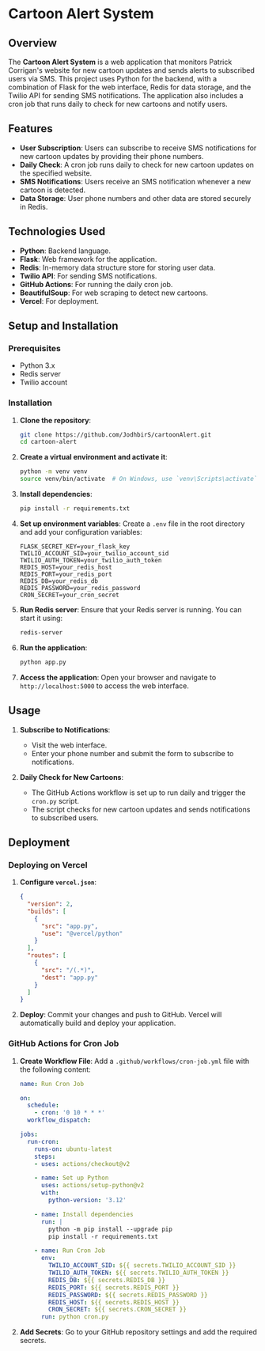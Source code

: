 # Cartoon Alert System

## Overview

The **Cartoon Alert System** is a web application that monitors Patrick Corrigan's website for new cartoon updates and sends alerts to subscribed users via SMS. This project uses Python for the backend, with a combination of Flask for the web interface, Redis for data storage, and the Twilio API for sending SMS notifications. The application also includes a cron job that runs daily to check for new cartoons and notify users.

## Features

- **User Subscription**: Users can subscribe to receive SMS notifications for new cartoon updates by providing their phone numbers.
- **Daily Check**: A cron job runs daily to check for new cartoon updates on the specified website.
- **SMS Notifications**: Users receive an SMS notification whenever a new cartoon is detected.
- **Data Storage**: User phone numbers and other data are stored securely in Redis.

## Technologies Used

- **Python**: Backend language.
- **Flask**: Web framework for the application.
- **Redis**: In-memory data structure store for storing user data.
- **Twilio API**: For sending SMS notifications.
- **GitHub Actions**: For running the daily cron job.
- **BeautifulSoup**: For web scraping to detect new cartoons.
- **Vercel**: For deployment.

## Setup and Installation

### Prerequisites

- Python 3.x
- Redis server
- Twilio account

### Installation

1. **Clone the repository**:
    ```bash
    git clone https://github.com/JodhbirS/cartoonAlert.git
    cd cartoon-alert
    ```

2. **Create a virtual environment and activate it**:
    ```bash
    python -m venv venv
    source venv/bin/activate  # On Windows, use `venv\Scripts\activate`
    ```

3. **Install dependencies**:
    ```bash
    pip install -r requirements.txt
    ```

4. **Set up environment variables**:
    Create a `.env` file in the root directory and add your configuration variables:
    ```
    FLASK_SECRET_KEY=your_flask_key
    TWILIO_ACCOUNT_SID=your_twilio_account_sid
    TWILIO_AUTH_TOKEN=your_twilio_auth_token
    REDIS_HOST=your_redis_host
    REDIS_PORT=your_redis_port
    REDIS_DB=your_redis_db
    REDIS_PASSWORD=your_redis_password
    CRON_SECRET=your_cron_secret
    ```

5. **Run Redis server**:
    Ensure that your Redis server is running. You can start it using:
    ```bash
    redis-server
    ```

6. **Run the application**:
    ```bash
    python app.py
    ```

7. **Access the application**:
    Open your browser and navigate to `http://localhost:5000` to access the web interface.

## Usage

1. **Subscribe to Notifications**:
    - Visit the web interface.
    - Enter your phone number and submit the form to subscribe to notifications.

2. **Daily Check for New Cartoons**:
    - The GitHub Actions workflow is set up to run daily and trigger the `cron.py` script.
    - The script checks for new cartoon updates and sends notifications to subscribed users.

## Deployment

### Deploying on Vercel

1. **Configure `vercel.json`**:
    ```json
    {
      "version": 2,
      "builds": [
        {
          "src": "app.py",
          "use": "@vercel/python"
        }
      ],
      "routes": [
        {
          "src": "/(.*)",
          "dest": "app.py"
        }
      ]
    }
    ```

2. **Deploy**:
    Commit your changes and push to GitHub. Vercel will automatically build and deploy your application.

### GitHub Actions for Cron Job

1. **Create Workflow File**:
    Add a `.github/workflows/cron-job.yml` file with the following content:
    ```yaml
    name: Run Cron Job

    on:
      schedule:
        - cron: '0 10 * * *'
      workflow_dispatch:

    jobs:
      run-cron:
        runs-on: ubuntu-latest
        steps:
        - uses: actions/checkout@v2

        - name: Set up Python
          uses: actions/setup-python@v2
          with:
            python-version: '3.12'

        - name: Install dependencies
          run: |
            python -m pip install --upgrade pip
            pip install -r requirements.txt

        - name: Run Cron Job
          env:
            TWILIO_ACCOUNT_SID: ${{ secrets.TWILIO_ACCOUNT_SID }}
            TWILIO_AUTH_TOKEN: ${{ secrets.TWILIO_AUTH_TOKEN }}
            REDIS_DB: ${{ secrets.REDIS_DB }}
            REDIS_PORT: ${{ secrets.REDIS_PORT }}
            REDIS_PASSWORD: ${{ secrets.REDIS_PASSWORD }}
            REDIS_HOST: ${{ secrets.REDIS_HOST }}
            CRON_SECRET: ${{ secrets.CRON_SECRET }}
          run: python cron.py
    ```

2. **Add Secrets**:
    Go to your GitHub repository settings and add the required secrets.
